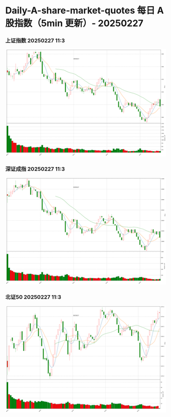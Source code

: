 
# Daily-A-share-market-quotes 每日 A 股指数（5min 更新）- 20250227

### 上证指数 20250227 11:3
![](./fig/2025/2/20250227-sh000001.png)

### 深证成指 20250227 11:3
![](./fig/2025/2/20250227-sz399001.png)

### 北证50 20250227 11:3
![](./fig/2025/2/20250227-bj899050.png)
